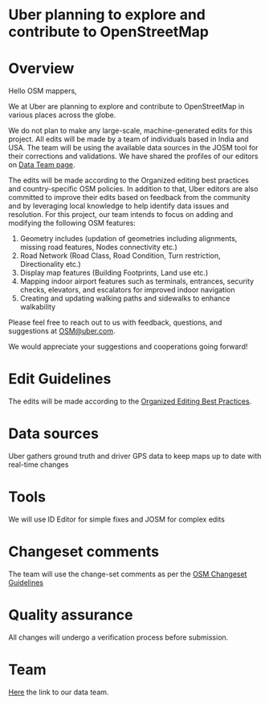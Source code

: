 # Uber planning to explore and contribute to OpenStreetMap

# Overview 

Hello OSM mappers,

We at Uber are planning to explore and contribute to OpenStreetMap in various places across the globe.

We do not plan to make any large-scale, machine-generated edits for this project. All edits will be made by a team of individuals based in India and USA. The team will be using the available data sources in the JOSM tool for their corrections and validations. We have shared the profiles of our editors on [Data Team page](https://github.com/UBER-OSM-Project/Team-Members/wiki/OSM-TEAM-MEMBERS). 

The edits will be made according to the Organized editing best practices and country-specific OSM policies. In addition to that, Uber editors are also committed to improve their edits based on feedback from the community and by leveraging local knowledge to help identify data issues and resolution. For this project, our team intends to focus on adding and modifying the following OSM features:

   1. Geometry includes (updation of geometries including alignments, missing road features, Nodes connectivity etc.)
   2. Road Network (Road Class, Road Condition, Turn restriction, Directionality etc.)
   3. Display map features (Building Footprints, Land use etc.)
   4. Mapping indoor airport features such as terminals, entrances, security checks, elevators, and escalators for improved indoor navigation
   5. Creating and updating walking paths and sidewalks to enhance walkability


Please feel free to reach out to us with feedback, questions, and suggestions at OSM@uber.com.

We would appreciate your suggestions and cooperations going forward!

# Edit Guidelines
The edits will be made according to the [Organized Editing Best Practices](https://wiki.openstreetmap.org/wiki/Organized_Editing_Best_Practice).

# Data sources
Uber gathers ground truth and driver GPS data to keep maps up to date with real-time changes

# Tools
We will use ID Editor for simple fixes and JOSM for complex edits

# Changeset comments
The team will use the change-set comments as per the [OSM Changeset Guidelines](http://wiki.openstreetmap.org/wiki/Good_changeset_comments)

# Quality assurance
All changes will undergo a verification process before submission.

# Team
[Here](https://github.com/UBER-OSM-Project/Team-Members/wiki/OSM-TEAM-MEMBERS) the link to our data team.
